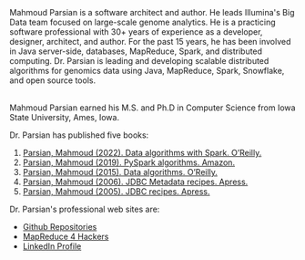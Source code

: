 <html>
<body>
Mahmoud Parsian is a software architect and author.   
He leads Illumina's Big Data team focused on large-scale 
genome analytics. He is a practicing software professional 
with 30+ years of experience as a developer, designer,  
architect, and author. For the past 15 years, he has been 
involved in Java server-side, databases, MapReduce, Spark, 
and distributed computing. Dr. Parsian is leading and 
developing scalable distributed algorithms for genomics 
data using Java, MapReduce, Spark, Snowflake, and open 
source tools.
<p>
<br>
Mahmoud Parsian earned his M.S. and Ph.D in Computer 
Science from Iowa State University, Ames, Iowa.
<br>
<p>
Dr. Parsian has published five books:
<ol>
<li><a href="https://www.oreilly.com/library/view/data-algorithms-with/9781492082378/">Parsian, Mahmoud (2022). Data algorithms with Spark. O’Reilly.</a></li>
<li><a href="https://www.amazon.com/PySpark-Algorithms-version-Mahmoud-Parsian-ebook/dp/B07WQHTVCJ/ref=sr_1_1">Parsian, Mahmoud (2019). PySpark algorithms. Amazon.</a></li>
<li><a href="https://www.oreilly.com/library/view/data-algorithms/9781491906170/">Parsian, Mahmoud (2015). Data algorithms. O’Reilly.</a></li>
<li><a href="https://link.springer.com/book/10.1007/978-1-4302-0134-2">Parsian, Mahmoud (2006). JDBC Metadata recipes. Apress.</a></li>
<li><a href="https://link.springer.com/book/10.1007/978-1-4302-0061-1">Parsian, Mahmoud (2005). JDBC recipes. Apress.</a></li>
</ol>

<p>
Dr. Parsian's professional web sites are:
<br>
<ul>
  <li><a href="https://github.com/mahmoudparsian/">Github Repositories</a></li>
  <li><a href="http://mapreduce4hackers.com">MapReduce 4 Hackers</a></li>
  <li><a href="https://www.linkedin.com/in/mahmoudparsian/">LinkedIn Profile</a></li>
</ul>


                   
</body>
</html>